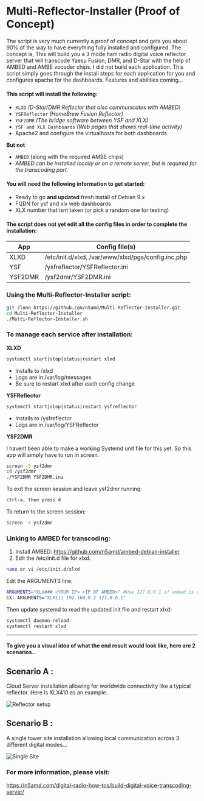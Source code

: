 # Multi-Reflector-Installer (Proof of Concept)
The script is very much currently a proof of concept and gets you about 90% of the way to have everything fully installed and configured. The concept is, This will build you a 3 mode ham radio digital voice reflector server that will transcode Yaesu Fusion, DMR, and D-Star with the help of AMBED and AMBE vocoder chips. I did not build each application. This script simply goes through the install steps for each application for you and configures apache for the dashboards. Features and abilities coming...

#### This script will install the following:
  - `XLXD` *(D-Star/DMR Reflector that also communicates with AMBED)*
  - `YSFReflector` *(HomeBrew Fusion Reflector)*
  - `YSF2DMR` *(The bridge software between YSF and XLX)*
  - `YSF and XLX Dashboards` *(Web pages that shows real-time activity)*
  - Apache2 and configure the virtualhosts for both dashboards
  
  **But not**
 - `AMBED` (along with the required AMBE chips)
 - *AMBED can be installed locally or on a remote server, but is required for the transcoding part.* 
  
#### You will need the following information to get started:
 - Ready to go **and updated** fresh install of Debian 9.x
 - FQDN for ysf and xlx web dashboards
 - XLX number that isnt taken (or pick a random one for testing)


#### The script does not yet edit all the config files in order to complete the installation:
| App | Config file(s) |
| ------ | ------ |
| XLXD | /etc/init.d/xlxd, /var/www/xlxd/pgs/config.inc.php |
| YSF | /ysfreflector/YSFReflector.ini |
| YSF2DMR | /ysf2dmr/YSF2DMR.ini |

### Using the Multi-Reflector-Installer script:
```sh
git clone https://github.com/n5amd/Multi-Reflector-Installer.git
cd Multi-Reflector-Installer
./Multi-Reflector-Installer.sh
```

### To manage each service after installation:
 **XLXD** 
 ```sh
 systemctl start|stop|status|restart xlxd
 ```
  - Installs to /xlxd
  - Logs are in /var/log/messages
  - Be sure to restart xlxd after each config change

 
 **YSFReflector**
  ```sh
 systemctl start|stop|status|restart ysfreflector
 ```
  - Installs to /ysfreflector
  - Logs are in /var/log/YSFReflector
 
 **YSF2DMR**
 
 I havent been able to make a working Systemd unit file for this yet. So this app will simply have to run in screen.
 ```sh
 screen -S ysf2dmr
 cd /ysf2dmr
 ./YSF2DMR YSF2DMR.ini
 ```
 
  To exit the screen session and leave ysf2dmr running:
  ```sh
  ctrl-a, then press d
  ```
To return to the screen session:
```sh
screen -r ysf2dmr
```
 
 ### Linking to AMBED for transcoding:
 1. Install AMBED: https://github.com/n5amd/ambed-debian-installer
 2. Edit the /etc/init.d file for xlxd.
 ```sh
 nano or vi /etc/init.d/xlxd
 ```
 Edit the ARGUMENTS line:
 ```sh
 ARGUMENTS="XLX### <YOUR IP> <IP OF AMBED>" #Use 127.0.0.1 if ambed is on the same computer as XLXD
 EX: ARGUMENTS="XLX111 192.168.0.2 127.0.0.1"
 ```
 Then update systemd to read the updated init file and restart xlxd:
 ```sh
 systemctl daemon-reload
 systemctl restart xlxd
 ```
 --------------------
  
#### To give you a visual idea of what the end result would look like, here are 2 scenarios..

## Scenario A :
Cloud Server installation allowing for worldwide connectivity like a typical reflector. Here is XLX410 as an example..

![Reflector setup](https://sadigitalradio.com/wp-content/uploads/2018/11/Local-XLX-Network.jpg)

## Scenario B :
A single tower site installation allowing local communication across 3 different digital modes…

![Single Site](https://sadigitalradio.com/wp-content/uploads/2018/11/Single-repeater-site.png)

### For more information, please visit:
https://n5amd.com/digital-radio-how-tos/build-digital-voice-transcoding-server/
